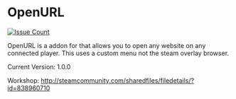 OpenURL
==========
[![Issue Count](https://codeclimate.com/github/viral32111/openurl/badges/issue_count.svg)](https://github.com/viral32111/openurl)

OpenURL is a addon for that allows you to open any website on any connected player. This uses a custom menu not the steam overlay browser.

Current Version: 1.0.0

Workshop: http://steamcommunity.com/sharedfiles/filedetails/?id=838960710
